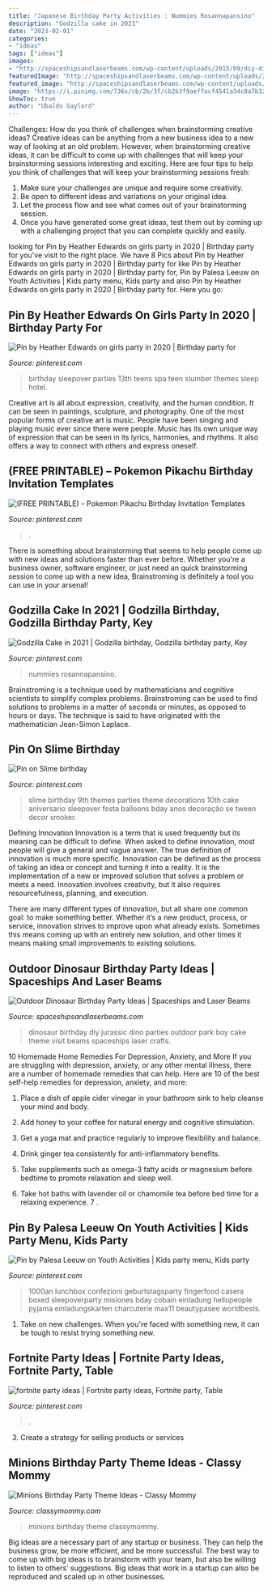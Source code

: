 ```yaml
---
title: "Japanese Birthday Party Activities : Nummies Rosannapansino"
description: "Godzilla cake in 2021"
date: "2023-02-01"
categories:
- "ideas"
tags: ["ideas"]
images:
- "http://spaceshipsandlaserbeams.com/wp-content/uploads/2015/09/diy-dinosaur-birthday-party-ideas-at-home.jpg"
featuredImage: "http://spaceshipsandlaserbeams.com/wp-content/uploads/2015/09/diy-dinosaur-birthday-party-ideas-at-home.jpg"
featured_image: "http://spaceshipsandlaserbeams.com/wp-content/uploads/2015/09/diy-dinosaur-birthday-party-ideas-at-home.jpg"
image: "https://i.pinimg.com/736x/cb/2b/3f/cb2b3f9aeffacf4541a34c0a7b32c8ad.jpg"
ShowToc: true
author: "Ubaldo Gaylord"
---
```



Challenges: How do you think of challenges when brainstorming creative ideas?
Creative ideas can be anything from a new business idea to a new way of looking at an old problem. However, when brainstorming creative ideas, it can be difficult to come up with challenges that will keep your brainstorming sessions interesting and exciting. Here are four tips to help you think of challenges that will keep your brainstorming sessions fresh: 
1) Make sure your challenges are unique and require some creativity.
2) Be open to different ideas and variations on your original idea.
3) Let the process flow and see what comes out of your brainstorming session.
4) Once you have generated some great ideas, test them out by coming up with a challenging project that you can complete quickly and easily.

	

		
looking for Pin by Heather Edwards on girls party in 2020 | Birthday party for you've visit to the right place. We have 8 Pics about Pin by Heather Edwards on girls party in 2020 | Birthday party for like Pin by Heather Edwards on girls party in 2020 | Birthday party for, Pin by Palesa Leeuw on Youth Activities | Kids party menu, Kids party and also Pin by Heather Edwards on girls party in 2020 | Birthday party for. Here you go:
		
    
## Pin By Heather Edwards On Girls Party In 2020 | Birthday Party For

<img loading=lazy src="https://i.pinimg.com/736x/dc/4b/92/dc4b92a45294846ce44e3c97918e92a9.jpg" onerror="this.onerror=null;this.src='https://tse2.mm.bing.net/th?id=OIP.8h6v9cEHGjKwoYu1EXzXQQHaJ4&amp;pid=15.1';" alt="Pin by Heather Edwards on girls party in 2020 | Birthday party for">

_Source: pinterest.com_

>birthday sleepover parties 13th teens spa teen slumber themes sleep hotel. 

	

Creative art is all about expression, creativity, and the human condition. It can be seen in paintings, sculpture, and photography. One of the most popular forms of creative art is music. People have been singing and playing music ever since there were people. Music has its own unique way of expression that can be seen in its lyrics, harmonies, and rhythms. It also offers a way to connect with others and express oneself.

    
## (FREE PRINTABLE) – Pokemon Pikachu Birthday Invitation Templates

<img loading=lazy src="https://i.pinimg.com/736x/cb/2b/3f/cb2b3f9aeffacf4541a34c0a7b32c8ad.jpg" onerror="this.onerror=null;this.src='https://tse1.mm.bing.net/th?id=OIP.KBYPPyxcCtVFKqBo536jUAHaKX&amp;pid=15.1';" alt="(FREE PRINTABLE) – Pokemon Pikachu Birthday Invitation Templates">

_Source: pinterest.com_

>. 

	

There is something about brainstorming that seems to help people come up with new ideas and solutions faster than ever before. Whether you're a business owner, software engineer, or just need an quick brainstorming session to come up with a new idea, Brainstroming is definitely a tool you can use in your arsenal!

    
## Godzilla Cake In 2021 | Godzilla Birthday, Godzilla Birthday Party, Key

<img loading=lazy src="https://i.pinimg.com/736x/61/41/2e/61412ebdc87ced405ac35aca90aa57ae.jpg" onerror="this.onerror=null;this.src='https://tse2.mm.bing.net/th?id=OIP.iU4dclJCVTdX6QSZLwJ0NwHaLG&amp;pid=15.1';" alt="Godzilla Cake in 2021 | Godzilla birthday, Godzilla birthday party, Key">

_Source: pinterest.com_

>nummies rosannapansino. 

	

Brainstroming is a technique used by mathematicians and cognitive scientists to simplify complex problems. Brainstroming can be used to find solutions to problems in a matter of seconds or minutes, as opposed to hours or days. The technique is said to have originated with the mathematician Jean-Simon Laplace.

    
## Pin On Slime Birthday

<img loading=lazy src="https://i.pinimg.com/736x/b8/cb/5a/b8cb5a6224ceaa2cf37893e48bdc93e5.jpg" onerror="this.onerror=null;this.src='https://tse2.mm.bing.net/th?id=OIP.IoKNTzU46s2pCh6Lo4vYewHaJ4&amp;pid=15.1';" alt="Pin on Slime birthday">

_Source: pinterest.com_

>slime birthday 9th themes parties theme decorations 10th cake aniversario sleepover festa balloons bday anos decoração se tween decor smoker. 

	

Defining Innovation
Innovation is a term that is used frequently but its meaning can be difficult to define. When asked to define innovation, most people will give a general and vague answer. The true definition of innovation is much more specific.
Innovation can be defined as the process of taking an idea or concept and turning it into a reality. It is the implementation of a new or improved solution that solves a problem or meets a need. Innovation involves creativity, but it also requires resourcefulness, planning, and execution.

There are many different types of innovation, but all share one common goal: to make something better. Whether it’s a new product, process, or service, innovation strives to improve upon what already exists. Sometimes this means coming up with an entirely new solution, and other times it means making small improvements to existing solutions.

    
## Outdoor Dinosaur Birthday Party Ideas | Spaceships And Laser Beams

<img loading=lazy src="http://spaceshipsandlaserbeams.com/wp-content/uploads/2015/09/diy-dinosaur-birthday-party-ideas-at-home.jpg" onerror="this.onerror=null;this.src='https://tse3.mm.bing.net/th?id=OIP.aIXFq49nQ5rNsUj15mvE-gHaKl&amp;pid=15.1';" alt="Outdoor Dinosaur Birthday Party Ideas | Spaceships and Laser Beams">

_Source: spaceshipsandlaserbeams.com_

>dinosaur birthday diy jurassic dino parties outdoor park boy cake theme visit beams spaceships laser crafts. 

	

10 Homemade Home Remedies For Depression, Anxiety, and More
If you are struggling with depression, anxiety, or any other mental illness, there are a number of homemade remedies that can help. Here are 10 of the best self-help remedies for depression, anxiety, and more:
1. Place a dish of apple cider vinegar in your bathroom sink to help cleanse your mind and body.

2. Add honey to your coffee for natural energy and cognitive stimulation.

3. Get a yoga mat and practice regularly to improve flexibility and balance.

4. Drink ginger tea consistently for anti-inflammatory benefits.

5. Take supplements such as omega-3 fatty acids or magnesium before bedtime to promote relaxation and sleep well.

6. Take hot baths with lavender oil or chamomile tea before bed time for a relaxing experience.      7 .

    
## Pin By Palesa Leeuw On Youth Activities | Kids Party Menu, Kids Party

<img loading=lazy src="https://i.pinimg.com/736x/b5/b4/30/b5b430035b7a0e35a79294f31bd02c30.jpg" onerror="this.onerror=null;this.src='https://tse2.mm.bing.net/th?id=OIP.o616SXllvrcND_gRZTg2dwHaJ3&amp;pid=15.1';" alt="Pin by Palesa Leeuw on Youth Activities | Kids party menu, Kids party">

_Source: pinterest.com_

>1000an lunchbox confezioni geburtstagsparty fingerfood casera boxed sleepoverparty misiones bday cobain einladung hellopeople pyjama einladungskarten charcuterie max11 beautypasee worldbests. 

	

1) Take on new challenges. When you're faced with something new, it can be tough to resist trying something new.

    
## Fortnite Party Ideas | Fortnite Party Ideas, Fortnite Party, Table

<img loading=lazy src="https://i.pinimg.com/736x/95/31/19/953119c7d35afeca354b5bcd6eb091d6.jpg" onerror="this.onerror=null;this.src='https://tse1.mm.bing.net/th?id=OIP.qT7OEAma3lGya6Z3Gh9c1QHaJ3&amp;pid=15.1';" alt="fortnite party ideas | Fortnite party ideas, Fortnite party, Table">

_Source: pinterest.com_

>. 

	

3. Create a strategy for selling products or services 

    
## Minions Birthday Party Theme Ideas - Classy Mommy

<img loading=lazy src="http://classymommy.com/wp-content/uploads/2015/08/IMG_0338.jpg" onerror="this.onerror=null;this.src='https://tse2.mm.bing.net/th?id=OIP.h1rVCe32MWrHIlG6QhjfZgHaFj&amp;pid=15.1';" alt="Minions Birthday Party Theme Ideas - Classy Mommy">

_Source: classymommy.com_

>minions birthday theme classymommy. 

	

Big ideas are a necessary part of any startup or business. They can help the business grow, be more efficient, and be more successful. The best way to come up with big ideas is to brainstorm with your team, but also be willing to listen to others’ suggestions. Big ideas that work in a startup can also be reproduced and scaled up in other businesses.

